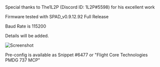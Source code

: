 
Special thanks to The1L2P (Discord ID: 1L2P#5598) for his excellent work

Firmware tested with SPAD_v0.9.12.92 Full Release

Baud Rate is 115200

Details will be added.

![Screenshot](https://user-images.githubusercontent.com/53659578/193845938-f0ef2aed-1326-4257-a87d-9a4b7bee52e3.png)

Pre-config is available as Snippet #6477 or "Flight Core Technologies PMDG 737 MCP"
